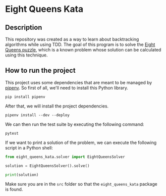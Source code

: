 # Eight Queens Kata

## Description
This repository was created as a way to learn about backtracking algorithms while using TDD.
The goal of this program is to solve the [Eight Queens puzzle](https://en.wikipedia.org/wiki/Eight_queens_puzzle), which is a known problem whose solution can be calculated using this technique.

## How to run the project
This project uses some dependencies that are meant to be managed by [pipenv](https://pipenv.pypa.io/en/latest/index.html). 
So first of all, we'll need to install this Python library.

```
pip install pipenv
```

After that, we will install the project dependencies.

```
pipenv install --dev --deploy
```

We can then run the test suite by executing the following command:

```
pytest
```

If we want to print a solution of the problem, we can execute the following script in a Python shell:

```python
from eight_queens_kata.solver import EightQueensSolver

solution = EightQueensSolver().solve()

print(solution)
```

Make sure you are in the `src` folder so that the `eight_queens_kata` package is found.
